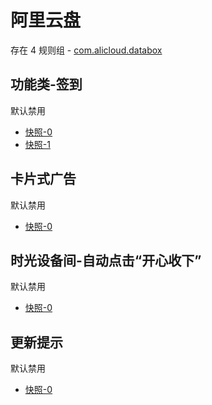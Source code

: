 # 阿里云盘

存在 4 规则组 - [com.alicloud.databox](/src/apps/com.alicloud.databox.ts)

## 功能类-签到

默认禁用

- [快照-0](https://i.gkd.li/import/12929318)
- [快照-1](https://i.gkd.li/import/13038304)

## 卡片式广告

默认禁用

- [快照-0](https://i.gkd.li/import/13228610)

## 时光设备间-自动点击“开心收下”

默认禁用

- [快照-0](https://i.gkd.li/import/13596924)

## 更新提示

默认禁用

- [快照-0](https://i.gkd.li/import/13806865)
